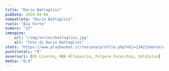 ```yaml
---
title: "Dario Battaglini"
pubDate: 2024-04-04
nomeatleta: "Dario Battaglini"
ruolo: "Ala Forte"
numero: "23"
immagine:
    url: "/img/seriec/battaglini.jpg"
    alt: "Foto di Dario Battaglini"
stats: "https://www.playbasket.it/toscana/profile.php?obj=134223&exteid=4&extobj=3638&season=2024&subj=1&action=view&eid=5"
puntitotali: "9"
avversari: [US Livorno, NBA Altopascio, Folgore Fucecchio, Valdisive]
media: "0,9"
---
```

